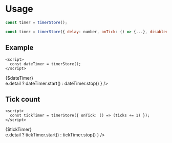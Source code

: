 <script lang="ts">
	import { subDays, subMonths } from 'date-fns';

	import Preview from '$lib/components/Preview.svelte';
	import Switch from '$lib/components/Switch.svelte';

	import timerStore from '$lib/stores/timerStore';

  let ticks = 0;

  const dateTimer = timerStore()
  const tickTimer = timerStore({ onTick: () => ticks += 1 })
</script>

# Usage

```js
const timer = timerStore();
```

```js
const timer = timerStore({ delay: number, onTick: () => {...}, disabled: boolean })
```

## Example

```svelte
<script>
  const dateTimer = timerStore();
</script>
```

<Preview>
  <div>{$dateTimer}</div>
  <Switch checked={dateTimer.isRunning()} on:change={e => e.detail ? dateTimer.start() : dateTimer.stop() } />
</Preview>

## Tick count

```svelte
<script>
  const tickTimer = timerStore({ onTick: () => (ticks += 1) });
</script>
```

<Preview>
  <div>{$tickTimer}</div>
  <Switch checked={tickTimer.isRunning()} on:change={e => e.detail ? tickTimer.start() : tickTimer.stop() } />
</Preview>
